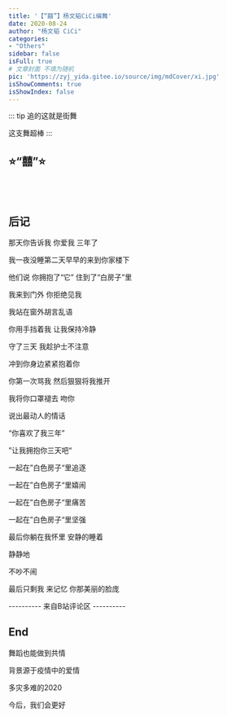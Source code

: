 ```yaml
---
title: '【“囍”】杨文韬CiCi编舞'
date: 2020-08-24
author: "杨文韬 CiCi"
categories:
- "Others"
sidebar: false
isFull: true
# 文章封面 不填为随机
pic: 'https://zyj_yida.gitee.io/source/img/mdCover/xi.jpg'
isShowComments: true
isShowIndex: false
---
```


::: tip
追的这就是街舞

这支舞超棒
:::

<!-- more -->

## :star:“囍”:star: 
<br/>
<PlayVideo aid="371559592" cid="219486619" page="2"/>

<br/>

## 后记

那天你告诉我 你爱我 三年了

我一夜没睡第二天早早的来到你家楼下

他们说 你拥抱了“它” 住到了“白房子”里

我来到门外 你拒绝见我

我站在窗外胡言乱语

你用手挡着我 让我保持冷静

守了三天 我趁护士不注意

冲到你身边紧紧抱着你

你第一次骂我 然后狠狠将我推开

我将你口罩褪去 吻你

说出最动人的情话

“你喜欢了我三年”

”让我拥抱你三天吧“

一起在”白色房子“里追逐

一起在”白色房子“里嬉闹

一起在”白色房子“里痛苦

一起在”白色房子“里坚强

最后你躺在我怀里 安静的睡着

静静地

不吵不闹

最后只剩我 来记忆 你那美丽的脸庞

----------  来自B站评论区 ----------

## End
舞蹈也能做到共情

背景源于疫情中的爱情

多灾多难的2020

今后，我们会更好